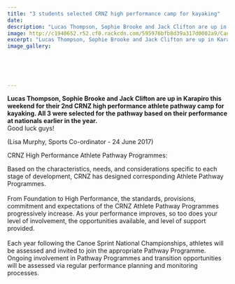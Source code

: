 ```yaml
---
title: "3 students selected CRNZ high performance camp for kayaking"
date: 
description: "Lucas Thompson, Sophie Brooke and Jack Clifton are up in Karapiro this weekend for their 2nd CRNZ high performance athlete pathway camp for kayaking."
image: http://c1940652.r52.cf0.rackcdn.com/595976bfb8d39a317d0002a9/Canoe-racing-NZ-logo.jpg
excerpt: "Lucas Thompson, Sophie Brooke and Jack Clifton are up in Karapiro this weekend for their 2nd CRNZ high performance athlete pathway camp for kayaking."
image_gallery:
    
    
    
    
    
---
```


<div class="_1dwg _1w_m">
<div id="js_yn" class="_5pbx userContent" data-ft="{&quot;tn&quot;:&quot;K&quot;}">
<p><strong>Lucas Thompson, Sophie Brooke and Jack Clifton are up in Karapiro this weekend for their 2nd CRNZ high performance athlete pathway camp for kayaking. All 3 were selected for the pathway based on their performance at nationals earlier in the year.</strong> <br />Good luck guys!</p>
<p>(Lisa Murphy, Sports Co-ordinator - 24 June 2017)</p>
</div>
</div>
<p><span>CRNZ High Performance Athlete Pathway Programmes:</span></p>
<p><span>Based on the characteristics, needs, and considerations specific to each stage of development, CRNZ has designed corresponding Athlete Pathway Programmes.</span><br /><br /><span>From Foundation to High Performance, the standards, provisions, commitment and expectations of the CRNZ Athlete Pathway Programmes progressively increase. As your performance improves, so too does your level of involvement, the opportunities available, and level of support provided.</span><br /><br /><span>Each year following the Canoe Sprint National Championships, athletes will be assessed and invited to join the appropriate Pathway Programme. Ongoing involvement in Pathway Programmes and transition opportunities will be assessed via regular performance planning and monitoring processes.</span></p>

